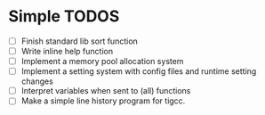Simple TODOS
============

* [ ] Finish standard lib sort function
* [ ] Write inline help function
* [ ] Implement a memory pool allocation system
* [ ] Implement a setting system with config files and runtime setting changes
* [ ] Interpret variables when sent to (all) functions
* [ ] Make a simple line history program for tigcc.
